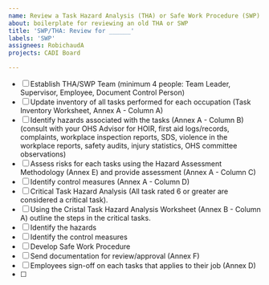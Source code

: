 ```yaml
---
name: Review a Task Hazard Analysis (THA) or Safe Work Procedure (SWP)
about: boilerplate for reviewing an old THA or SWP
title: 'SWP/THA: Review for ______'
labels: 'SWP'
assignees: RobichaudA
projects: CADI Board

---
```

- [ ] Establish THA/SWP Team (minimum 4 people: Team Leader, Supervisor, Employee, Document Control Person)
- [ ] Update inventory of all tasks performed for each occupation (Task Inventory Worksheet, Annex A - Column A)
- [ ] Identify hazards associated with the tasks (Annex A - Column B) (consult with your OHS Advisor for HOIR, first aid logs/records, complaints, workplace inspection reports, SDS, violence in the workplace reports, safety audits, injury statistics, OHS committee observations)
- [ ] Assess risks for each tasks using the Hazard Assessment Methodology (Annex E) and provide assessment (Annex A - Column C)
- [ ] Identify control measures (Annex A - Column D)
- [ ] Critical Task Hazard Analysis (All task rated  6 or greater are considered a critical task).
- [ ] Using the Cristal Task Hazard Analysis Worksheet (Annex B - Column A) outline the steps in the critical tasks.
- [ ] Identify the hazards
- [ ] Identify the control measures
- [ ] Develop Safe Work Procedure
- [ ] Send documentation for review/approval (Annex F)
- [ ] Employees sign-off on each tasks that applies to their job (Annex D)
- [ ] 

